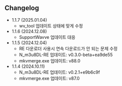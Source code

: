 ## Changelog

- 1.1.7 (2025.01.04)
  - wv_tool 업데이트 상태에 맞게 수정
- 1.1.6 (2024.12.08)
  - SupportWavve 업데이트 대응
- 1.1.5 (2024.12.04)
  - RE 다운로더 사용시 연속 다운로드가 안 되는 문제 수정
  - N_m3u8DL-RE 업데이트: v0.3.0-beta+ea9de55
  - mkvmerge.exe 업데이트: v88.0
- 1.1.4 (2024.10.11)
  - N_m3u8DL-RE 업데이트: v0.2.1+e9b6c9f
  - mkvmerge.exe 업데이트: v87.0

